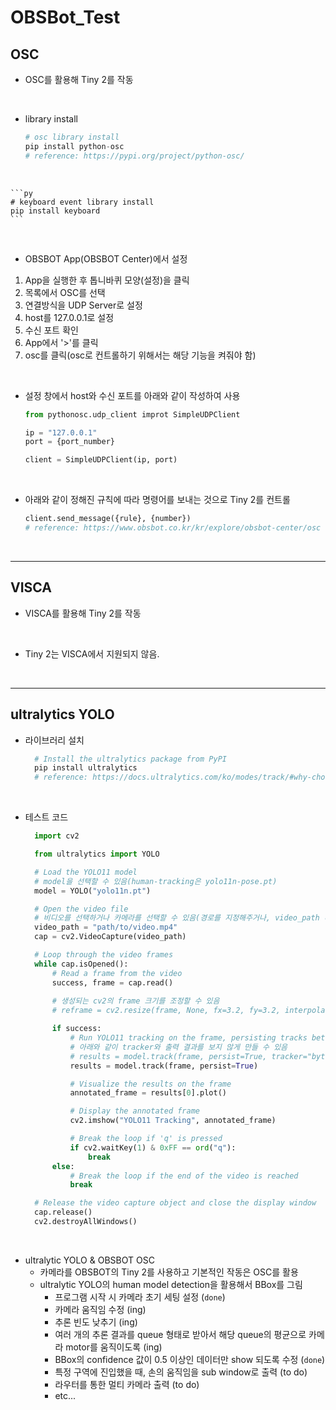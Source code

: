 # OBSBot_Test

## OSC
- OSC를 활용해 Tiny 2를 작동

<br>

  - library install
    ```py
    # osc library install
    pip install python-osc
    # reference: https://pypi.org/project/python-osc/
    ```

<br>

    ```py
    # keyboard event library install
    pip install keyboard
    ```

<br>

- OBSBOT App(OBSBOT Center)에서 설정 <br>
1. App을 실행한 후 톱니바퀴 모양(설정)을 클릭
2. 목록에서 OSC를 선택 
3. 연결방식을 UDP Server로 설정
4. host를 127.0.0.1로 설정
5. 수신 포트 확인
6. App에서 '>'를 클릭
7. osc를 클릭(osc로 컨트롤하기 위해서는 해당 기능을 켜줘야 함)
   
<br>

- 설정 창에서 host와 수신 포트를 아래와 같이 작성하여 사용
    ```py
    from pythonosc.udp_client improt SimpleUDPClient

    ip = "127.0.0.1"
    port = {port_number}

    client = SimpleUDPClient(ip, port)
    ```

<br>

- 아래와 같이 정해진 규칙에 따라 명령어를 보내는 것으로 Tiny 2를 컨트롤
    ```py
    client.send_message({rule}, {number})
    # reference: https://www.obsbot.co.kr/kr/explore/obsbot-center/osc
    ```

<br>

---

## VISCA
- VISCA를 활용해 Tiny 2를 작동

<br>

- Tiny 2는 VISCA에서 지원되지 않음.

<br>

---

## ultralytics YOLO
- 라이브러리 설치
  ```py
    # Install the ultralytics package from PyPI
    pip install ultralytics
    # reference: https://docs.ultralytics.com/ko/modes/track/#why-choose-ultralytics-yolo-for-object-tracking
  ```

<br>

- 테스트 코드
  ```py
    import cv2

    from ultralytics import YOLO

    # Load the YOLO11 model
    # model을 선택할 수 있음(human-tracking은 yolo11n-pose.pt)
    model = YOLO("yolo11n.pt")

    # Open the video file
    # 비디오를 선택하거나 카메라를 선택할 수 있음(경로를 지정해주거나, video_path 대신 장치 관리자의 순서대로 카메라를 지정할 수 있음(0, 1 등))
    video_path = "path/to/video.mp4"
    cap = cv2.VideoCapture(video_path)

    # Loop through the video frames
    while cap.isOpened():
        # Read a frame from the video
        success, frame = cap.read()
        
        # 생성되는 cv2의 frame 크기를 조정할 수 있음
        # reframe = cv2.resize(frame, None, fx=3.2, fy=3.2, interpolation=cv2.INTER_AREA)

        if success:
            # Run YOLO11 tracking on the frame, persisting tracks between frames
            # 아래와 같이 tracker와 출력 결과를 보지 않게 만들 수 있음
            # results = model.track(frame, persist=True, tracker="bytetrack.yaml", verbose=False)
            results = model.track(frame, persist=True)

            # Visualize the results on the frame
            annotated_frame = results[0].plot()

            # Display the annotated frame
            cv2.imshow("YOLO11 Tracking", annotated_frame)

            # Break the loop if 'q' is pressed
            if cv2.waitKey(1) & 0xFF == ord("q"):
                break
        else:
            # Break the loop if the end of the video is reached
            break

    # Release the video capture object and close the display window
    cap.release()
    cv2.destroyAllWindows()
  ```

<br>

- ultralytic YOLO & OBSBOT OSC
  - 카메라를 OBSBOT의 Tiny 2를 사용하고 기본적인 작동은 OSC를 활용
  - ultralytic YOLO의 human model detection을 활용해서 BBox를 그림
    - 프로그램 시작 시 카메라 초기 세팅 설정 (`done`)
    - 카메라 움직임 수정 (ing)
    - 추론 빈도 낮추기 (ing)
    - 여러 개의 추론 결과를 queue 형태로 받아서 해당 queue의 평균으로 카메라 motor를 움직이도록 (ing)
    - BBox의 confidence 값이 0.5 이상인 데이터만 show 되도록 수정 (`done`)
    - 특정 구역에 진입했을 때, 손의 움직임을 sub window로 출력 (to do)
    - 라우터를 통한 멀티 카메라 출력 (to do)
    - etc...